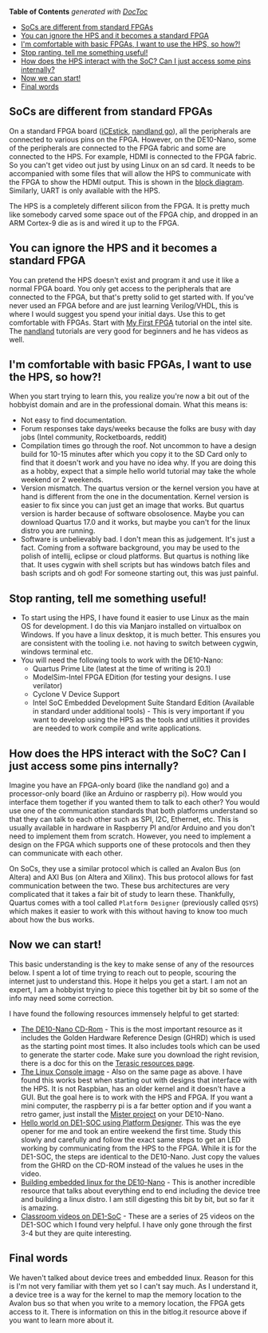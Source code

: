 <!-- START doctoc generated TOC please keep comment here to allow auto update -->
<!-- DON'T EDIT THIS SECTION, INSTEAD RE-RUN doctoc TO UPDATE -->
**Table of Contents**  *generated with [DocToc](https://github.com/thlorenz/doctoc)*

- [SoCs are different from standard FPGAs](#socs-are-different-from-standard-fpgas)
- [You can ignore the HPS and it becomes a standard FPGA](#you-can-ignore-the-hps-and-it-becomes-a-standard-fpga)
- [I'm comfortable with basic FPGAs, I want to use the HPS, so how?!](#im-comfortable-with-basic-fpgas-i-want-to-use-the-hps-so-how)
- [Stop ranting, tell me something useful!](#stop-ranting-tell-me-something-useful)
- [How does the HPS interact with the SoC? Can I just access some pins internally?](#how-does-the-hps-interact-with-the-soc-can-i-just-access-some-pins-internally)
- [Now we can start!](#now-we-can-start)
- [Final words](#final-words)

<!-- END doctoc generated TOC please keep comment here to allow auto update -->

## SoCs are different from standard FPGAs

On a standard FPGA board ([iCEstick](https://www.latticesemi.com/icestick), [nandland go](https://www.nandland.com/goboard/introduction.html)), all the peripherals are connected to various pins on the FPGA. However, on the DE10-Nano, some of the peripherals are connected to the FPGA fabric and some are connected to the HPS. For example, HDMI is connected to the FPGA fabric. So you can't get video out just by using Linux on an sd card. It needs to be accompanied with some files that will allow the HPS to communicate with the FPGA to show the HDMI output. This is shown in the [block diagram](https://software.intel.com/content/www/us/en/develop/articles/de10-nano-board-schematic.html). Similarly, UART is only available with the HPS.

The HPS is a completely different silicon from the FPGA. It is pretty much like somebody carved some space out of the FPGA chip, and dropped in an ARM Cortex-9 die as is and wired it up to the FPGA.

## You can ignore the HPS and it becomes a standard FPGA

You can pretend the HPS doesn't exist and program it and use it like a normal FPGA board. You only get access to the peripherals that are connected to the FPGA, but that's pretty solid to get started with. If you've never used an FPGA before and are just learning Verilog/VHDL, this is where I would suggest you spend your initial days. Use this to get comfortable with FPGAs. Start with [My First FPGA](https://software.intel.com/content/www/us/en/develop/articles/terasic-de10-nano-get-started-guide.html) tutorial on the intel site. The [nandland](https://www.nandland.com/articles/fpga-101-fpgas-for-beginners.html) tutorials are very good for beginners and he has videos as well.


## I'm comfortable with basic FPGAs, I want to use the HPS, so how?!

When you start trying to learn this, you realize you're now a bit out of the hobbyist domain and are in the professional domain. What this means is:

 * Not easy to find documentation.
 * Forum responses take days/weeks because the folks are busy with day jobs (Intel community, Rocketboards, reddit)
 * Compilation times go through the roof. Not uncommon to have a design build for 10-15 minutes after which you copy it to the SD Card only to find that it doesn't work and you have no idea why. If you are doing this as a hobby, expect that a simple hello world tutorial may take the whole weekend or 2 weekends.
 * Version mismatch. The quartus version or the kernel version you have at hand is different from the one in the documentation. Kernel version is easier to fix since you can just get an image that works. But quartus version is harder because of software obsolosence. Maybe you can download Quartus 17.0 and it works, but maybe you can't for the linux distro you are running.
 * Software is unbelievably bad. I don't mean this as judgement. It's just a fact. Coming from a software background, you may be used to the polish of intellij, eclipse or cloud platforms. But quartus is nothing like that. It uses cygwin with shell scripts but has windows batch files and bash scripts and oh god! For someone starting out, this was just painful.

## Stop ranting, tell me something useful!

 * To start using the HPS, I have found it easier to use Linux as the main OS for development. I do this via Manjaro installed on virtualbox on Windows. If you have a linux desktop, it is much better. This ensures you are consistent with the tooling i.e. not having to switch between cygwin, windows terminal etc.
 * You will need the following tools to work with the DE10-Nano:
   * Quartus Prime Lite (latest at the time of writing is 20.1)
   * ModelSim-Intel FPGA EDition (for testing your designs. I use verilator)
   * Cyclone V Device Support
   * Intel SoC Embedded Development Suite Standard Edition (Available in standard under additional tools) - This is very important if you want to develop using the HPS as the tools and utilities it provides are needed to work compile and write applications.
   
## How does the HPS interact with the SoC? Can I just access some pins internally?

Imagine you have an FPGA-only board (like the nandland go) and a processor-only board (like an Arduino or raspberry pi). How would you interface them together if you wanted them to talk to each other? You would use one of the communication standards that both platforms understand so that they can talk to each other such as SPI, I2C, Ethernet, etc. This is usually available in hardware in Raspberry PI and/or Arduino and you don't need to implement them from scratch. However, you need to implement a design on the FPGA which supports one of these protocols and then they can communicate with each other.

On SoCs, they use a similar protocol which is called an Avalon Bus (on Altera) and AXI Bus (on Altera and Xilinx). This bus protocol allows for fast communication between the two. These bus architectures are very complicated that it takes a fair bit of study to learn these. Thankfully, Quartus comes with a tool called `Platform Designer` (previously called `QSYS`) which makes it easier to work with this without having to know too much about how the bus works.

## Now we can start!

This basic understanding is the key to make sense of any of the resources below. I spent a lot of time trying to reach out to people, scouring the internet just to understand this. Hope it helps you get a start. I am not an expert, I am a hobbyist trying to piece this together bit by bit so some of the info may need some correction.

I have found the following resources immensely helpful to get started:

 * [The DE10-Nano CD-Rom](https://www.terasic.com.tw/cgi-bin/page/archive.pl?Language=English&CategoryNo=205&No=1046&PartNo=4) - This is the most important resource as it includes the Golden Hardware Reference Design (GHRD) which is used as the starting point most times. It also includes tools which can be used to generate the starter code. Make sure you download the right revision, there is a doc for this on the [Terasic resources page](https://www.terasic.com.tw/cgi-bin/page/archive.pl?Language=English&No=1046&PartNo=4).
 * [The Linux Console image](https://www.terasic.com.tw/cgi-bin/page/archive.pl?Language=English&No=1046&PartNo=4) - Also on the same page as above. I have found this works best when starting out with designs that interface with the HPS. It is not Raspbian, has an older kernel and it doesn't have a GUI. But the goal here is to work with the HPS and FPGA. If you want a mini computer, the raspberry pi is a far better option and if you want a retro gamer, just install the [Mister project](https://github.com/MiSTer-devel/Main_MiSTer/wiki) on your DE10-Nano.
 * [Hello world on DE1-SOC using Platform Designer](https://www.youtube.com/watch?v=XXMeiVhjaZU&t=2268s). This was the eye opener for me and took an entire weekend the first time. Study this slowly and carefully and follow the exact same steps to get an LED working by communicating from the HPS to the FPGA. While it is for the DE1-SOC, the steps are identical to the DE10-Nano. Just copy the values from the GHRD on the CD-ROM instead of the values he uses in the video.
 * [Building embedded linux for the DE10-Nano](https://bitlog.it/20170820_building_embedded_linux_for_the_terasic_de10-nano.html) - This is another incredible resource that talks about everything end to end including the device tree and building a linux distro. I am still digesting this bit by bit, but so far it is amazing.
 * [Classroom videos on DE1-SoC](https://www.youtube.com/watch?v=sKhvMhTiuM4) - These are a series of 25 videos on the DE1-SOC which I found very helpful. I have only gone through the first 3-4 but they are quite interesting.

## Final words

We haven't talked about device trees and embedded linux. Reason for this is I'm not very familiar with them yet so I can't say much. As I understand it, a device tree is a way for the kernel to map the memory location to the Avalon bus so that when you write to a memory location, the FPGA gets access to it. There is information on this in the bitlog.it resource above if you want to learn more about it.
